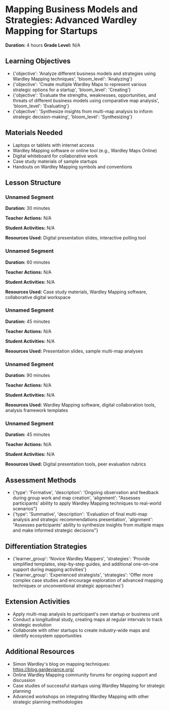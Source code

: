 # Mapping Business Models and Strategies: Advanced Wardley Mapping for Startups

**Duration:** 4 hours
**Grade Level:** N/A

## Learning Objectives
- {'objective': 'Analyze different business models and strategies using Wardley Mapping techniques', 'bloom_level': 'Analyzing'}
- {'objective': 'Create multiple Wardley Maps to represent various strategic options for a startup', 'bloom_level': 'Creating'}
- {'objective': 'Evaluate the strengths, weaknesses, opportunities, and threats of different business models using comparative map analysis', 'bloom_level': 'Evaluating'}
- {'objective': 'Synthesize insights from multi-map analysis to inform strategic decision-making', 'bloom_level': 'Synthesizing'}

## Materials Needed
- Laptops or tablets with internet access
- Wardley Mapping software or online tool (e.g., Wardley Maps Online)
- Digital whiteboard for collaborative work
- Case study materials of sample startups
- Handouts on Wardley Mapping symbols and conventions

## Lesson Structure
### Unnamed Segment
**Duration:** 30 minutes

**Teacher Actions:** N/A

**Student Activities:** N/A

**Resources Used:** Digital presentation slides, interactive polling tool

### Unnamed Segment
**Duration:** 60 minutes

**Teacher Actions:** N/A

**Student Activities:** N/A

**Resources Used:** Case study materials, Wardley Mapping software, collaborative digital workspace

### Unnamed Segment
**Duration:** 45 minutes

**Teacher Actions:** N/A

**Student Activities:** N/A

**Resources Used:** Presentation slides, sample multi-map analyses

### Unnamed Segment
**Duration:** 90 minutes

**Teacher Actions:** N/A

**Student Activities:** N/A

**Resources Used:** Wardley Mapping software, digital collaboration tools, analysis framework templates

### Unnamed Segment
**Duration:** 45 minutes

**Teacher Actions:** N/A

**Student Activities:** N/A

**Resources Used:** Digital presentation tools, peer evaluation rubrics

## Assessment Methods
- {'type': 'Formative', 'description': 'Ongoing observation and feedback during group work and map creation', 'alignment': "Assesses participants' ability to apply Wardley Mapping techniques to real-world scenarios"}
- {'type': 'Summative', 'description': 'Evaluation of final multi-map analysis and strategic recommendations presentation', 'alignment': "Assesses participants' ability to synthesize insights from multiple maps and make informed strategic decisions"}

## Differentiation Strategies
- {'learner_group': 'Novice Wardley Mappers', 'strategies': 'Provide simplified templates, step-by-step guides, and additional one-on-one support during mapping activities'}
- {'learner_group': 'Experienced strategists', 'strategies': 'Offer more complex case studies and encourage exploration of advanced mapping techniques or unconventional strategic approaches'}

## Extension Activities
- Apply multi-map analysis to participant's own startup or business unit
- Conduct a longitudinal study, creating maps at regular intervals to track strategic evolution
- Collaborate with other startups to create industry-wide maps and identify ecosystem opportunities

## Additional Resources
- Simon Wardley's blog on mapping techniques: https://blog.gardeviance.org/
- Online Wardley Mapping community forums for ongoing support and discussion
- Case studies of successful startups using Wardley Mapping for strategic planning
- Advanced workshops on integrating Wardley Mapping with other strategic planning methodologies
